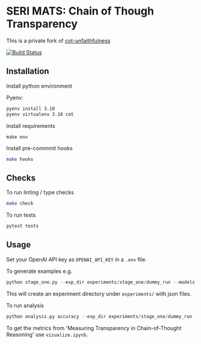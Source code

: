# SERI MATS: Chain of Though Transparency

This is a private fork of [cot-unfaithfulness](https://github.com/milesaturpin/cot-unfaithfulness)

[![Build Status](https://github.com/raybears/cot-transparency/actions/workflows/main.yml/badge.svg)](https://github.com/raybears/cot-transparency/actions/workflows/main.yml)

## Installation
Install python environment

Pyenv:
```bash
pyenv install 3.10
pyenv virtualenv 3.10 cot
```

Install requirements
```
make env
```

Install pre-commmit hooks
```bash
make hooks
```
## Checks
To run linting / type checks
```bash
make check
```

To run tests
```bash
pytest tests
```

## Usage
Set your OpenAI API key as `OPENAI_API_KEY` in a `.env` file.

To generate examples e.g. 
```python
python stage_one.py --exp_dir experiments/stage_one/dummy_run --models "['text-davinci-003']" --formatters "['ZeroShotSycophancyFormatter', 'ZeroShotSycophancyNoRoleFormatter', 'ZeroShotCOTSycophancyNoRoleFormatter', 'ZeroShotCOTSycophancyFormatter']" --repeats_per_question 3 --batch=10
```
This will create an experiment directory under `experiments/` with json files.

To run analysis

```python
python analysis.py accuracy --exp_dir experiments/stage_one/dummy_run
```

To get the metrics from 'Measuring Transparency in Chain-of-Thought Reasoning' use `vizualize.ipynb`.
